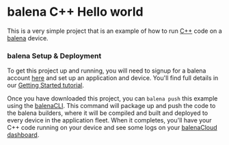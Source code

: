 # balena C++ Hello world

This is a very simple project that is an example of how to run [C++][cpp] code on
a [balena][balena-link] device.

### balena Setup & Deployment

To get this project up and running, you will need to signup for a balena account
[here][signup-page] and set up an application and device. You'll find full
details in our [Getting Started tutorial][gettingStarted-link].

Once you have downloaded this project, you can `balena push` this example using the
[balenaCLI][balena-cli]. This command will package up and push the code to the
balena builders, where it will be compiled and built and deployed to every
device in the application fleet. When it completes, you'll have your C++ code
running on your device and see some logs on your [balenaCloud
dashboard][balena-dashboard].

[cpp]:https://www.cplusplus.com/
[balena-link]:https://balena.io/ 
[go]:https://golang.org/
[signup-page]:https://dashboard.balena-cloud.com/signup
[gettingStarted-link]:https://www.balena.io/docs/learn/getting-started/raspberrypi3/cpp/
[balena-cli]:https://www.balena.io/docs/reference/cli/
[balena-dashboard]:https://dashboard.balena-cloud.com/
